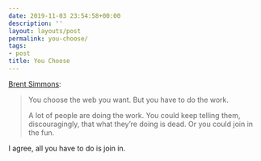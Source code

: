 ```yaml
---
date: 2019-11-03 23:54:58+00:00
description: ''
layout: layouts/post
permalink: you-choose/
tags:
- post
title: You Choose
---
```


<p><a href="https://inessential.com/2019/10/29/you_choose">Brent Simmons</a>:</p>
<blockquote><p>
  You choose the web you want. But you have to do the work.</p>
<p>A lot of people are doing the work. You could keep telling them, discouragingly, that what they’re doing is dead. Or you could join in the fun.</p></blockquote>
<p>I agree, all you have to do is join in.</p>
